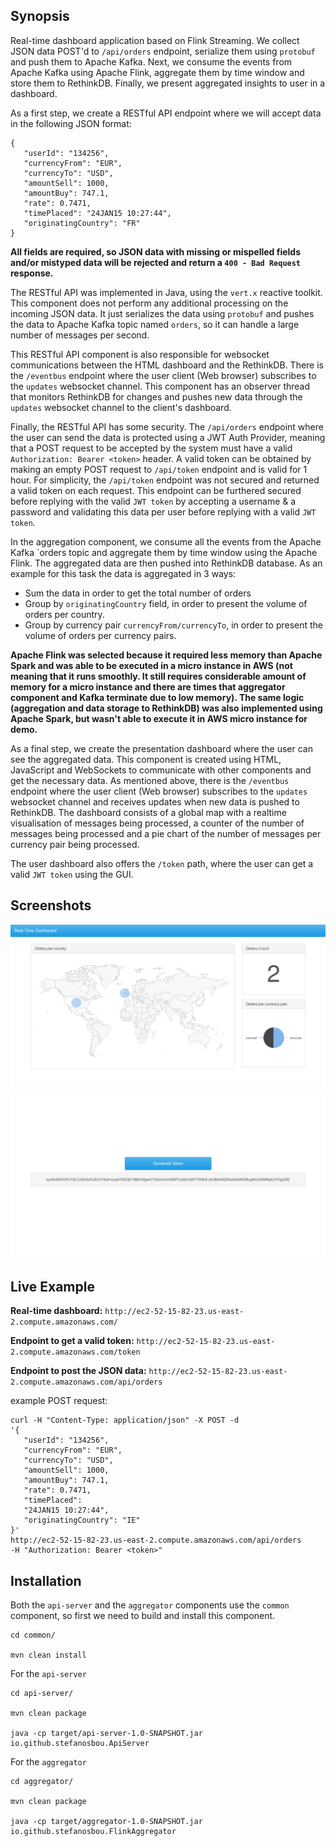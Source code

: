 ## Synopsis

Real-time dashboard application based on Flink Streaming. We collect JSON data POST'd to `/api/orders` endpoint, serialize them using `protobuf` and push them to Apache Kafka. Next, we consume the events from Apache Kafka using Apache Flink, aggregate them by time window and store them to RethinkDB. Finally, we present aggregated insights to user in a dashboard.

As a first step, we create a RESTful API endpoint where we will accept data in the following JSON format:
```
{ 
   "userId": "134256", 
   "currencyFrom": "EUR", 
   "currencyTo": "USD", 
   "amountSell": 1000, 
   "amountBuy": 747.1, 
   "rate": 0.7471, 
   "timePlaced": "24­JAN­15 10:27:44", 
   "originatingCountry": "FR" 
}
```

**All fields are required, so JSON data with missing or mispelled fields and/or mistyped data will be rejected and return a `400 - Bad Request` response.**

The RESTful API was implemented in Java, using the `vert.x` reactive toolkit. This component does not perform any additional processing on the incoming JSON data. It just serializes the data using `protobuf` and pushes the data to Apache Kafka topic named `orders`, so it can handle a large number of messages per second.

This RESTful API component is also responsible for websocket communications between the HTML dashboard and the RethinkDB. There is the `/eventbus` endpoint where the user client (Web browser) subscribes to the `updates` websocket channel. This component has an observer thread that monitors RethinkDB for changes and pushes new data through the `updates` websocket channel to the client's dashboard.

Finally, the RESTful API has some security. The `/api/orders` endpoint where the user can send the data is protected using a JWT Auth Provider, meaning that a POST request to be accepted by the system must have a valid `Authorization: Bearer <token>` header. A valid token can be obtained by making an empty POST request to `/api/token` endpoint and is valid for 1 hour. For simplicity, the `/api/token` endpoint was not secured and returned a valid token on each request. This endpoint can be furthered secured before replying with the valid `JWT token` by accepting a username & a password and validating this data per user before replying with a valid `JWT token`.  

In the aggregation component, we consume all the events from the Apache Kafka `orders topic and aggregate them by time window using the Apache Flink. The aggregated data are then pushed into RethinkDB database. As an example for this task the data is aggregated in 3 ways:
* Sum the data in order to get the total number of orders
* Group by `originatingCountry` field, in order to present the volume of orders per country.
* Group by currency pair `currencyFrom/currencyTo`, in order to present the volume of orders per currency pairs.

**Apache Flink was selected because it required less memory than Apache Spark and was able to be executed in a micro instance in AWS (not meaning that it runs smoothly. It still requires considerable amount of memory for a micro instance and there are times that aggregator component and Kafka terminate due to low memory). The same logic (aggregation and data storage to RethinkDB) was also implemented using Apache Spark, but wasn't able to execute it in AWS micro instance for demo.**

As a final step, we create the presentation dashboard where the user can see the aggregated data. This component is created using HTML, JavaScript and WebSockets to communicate with other components and get the necessary data. As mentioned above, there is the `/eventbus` endpoint where the user client (Web browser) subscribes to the `updates` websocket channel and receives updates when new data is pushed to RethinkDB. The dashboard consists of a global map with a realtime visualisation of messages being processed, a counter of the number of messages being processed and a pie chart of the number of messages per currency pair being processed.

The user dashboard also offers the `/token` path, where the user can get a valid `JWT token` using the GUI.

## Screenshots

![Screenshot](https://github.com/stefanosbou/dashboard-with-flink-streaming/raw/master/screenshot.png)

![Screenshot](https://github.com/stefanosbou/dashboard-with-flink-streaming/raw/master/generate-token.png)

## Live Example

**Real-time dashboard:**
`http://ec2-52-15-82-23.us-east-2.compute.amazonaws.com/`

**Endpoint to get a valid token:**
`http://ec2-52-15-82-23.us-east-2.compute.amazonaws.com/token`

**Endpoint to post the JSON data:**
`http://ec2-52-15-82-23.us-east-2.compute.amazonaws.com/api/orders`

example POST request:
```
curl -H "Content-Type: application/json" -X POST -d 
'{ 
   "userId": "134256", 
   "currencyFrom": "EUR", 
   "currencyTo": "USD", 
   "amountSell": 1000, 
   "amountBuy": 747.1, 
   "rate": 0.7471, 
   "timePlaced": 
   "24­JAN­15 10:27:44", 
   "originatingCountry": "IE" 
}'  
http://ec2-52-15-82-23.us-east-2.compute.amazonaws.com/api/orders 
-H "Authorization: Bearer <token>"
```

## Installation

Both the `api-server` and the `aggregator` components use the `common` component, so first we need to build and install this component.

```console
cd common/

mvn clean install
```

For the `api-server`
```console
cd api-server/

mvn clean package

java -cp target/api-server-1.0-SNAPSHOT.jar io.github.stefanosbou.ApiServer
```

For the `aggregator`
```console
cd aggregator/

mvn clean package

java -cp target/aggregator-1.0-SNAPSHOT.jar io.github.stefanosbou.FlinkAggregator
```

